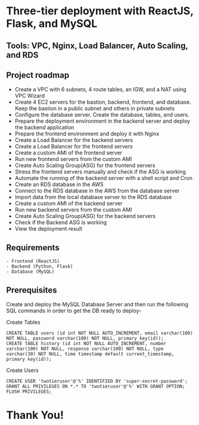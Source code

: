 # Three-tier deployment with ReactJS, Flask, and MySQL
## Tools: VPC, Nginx, Load Balancer, Auto Scaling, and RDS
## Project roadmap
- Create a VPC with 6 subnets, 4 route tables, an IGW, and a NAT using VPC Wizard
- Create 4 EC2 servers for the bastion, backend, frontend, and database. Keep the bastion in a public subnet and others in private subnets
- Configure the database server. Create the database, tables, and users.
- Prepare the deployment environment in the backend server and deploy the backend application
- Prepare the frontend environment and deploy it with Nginx
- Create a Load Balancer for the backend servers
- Create a Load Balancer for the frontend servers
- Create a custom AMI of the frontend server
- Run new frontend servers from the custom AMI
- Create Auto Scaling Group(ASG) for the frontend servers
- Stress the frontend servers manually and check if the ASG is working
- Automate the running of the backend server with a shell script and Cron
- Create an RDS database in the AWS
- Connect to the RDS database in the AWS from the database server
- Import data from the local database server to the RDS database
- Create a custom AMI of the backend server
- Run new backend servers from the custom AMI
- Create Auto Scaling Group(ASG) for the backend servers
- Check if the Backend ASG is working
- View the deployment result
## Requirements
    - Frontend (ReactJS)
    - Backend (Python, Flask)
    - Database (MySQL)

## Prerequisites
Create and deploy the MySQL Database Server and then run the following SQL commands in order to get the DB ready to deploy-

Create Tables
```
CREATE TABLE users (id int NOT NULL AUTO_INCREMENT, email varchar(100) NOT NULL, password varchar(100) NOT NULL, primary key(id));
CREATE TABLE history (id int NOT NULL AUTO_INCREMENT, number varchar(100) NOT NULL, response varchar(100) NOT NULL, type varchar(30) NOT NULL, time timestamp default current_timestamp, primary key(id));
```

Create Users
```
CREATE USER 'twotieruser'@'%' IDENTIFIED BY 'super-secret-password';
GRANT ALL PRIVILEGES ON *.* TO 'twotieruser'@'%' WITH GRANT OPTION;
FLUSH PRIVILEGES;
```
# Thank You!

